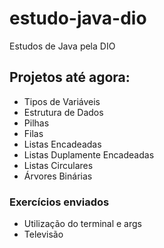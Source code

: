 # estudo-java-dio
Estudos de Java pela DIO

## Projetos até agora:
- Tipos de Variáveis
- Estrutura de Dados
- Pilhas
- Filas
- Listas Encadeadas
- Listas Duplamente Encadeadas
- Listas Circulares
- Árvores Binárias

### Exercícios enviados
- Utilização do terminal e args
- Televisão
